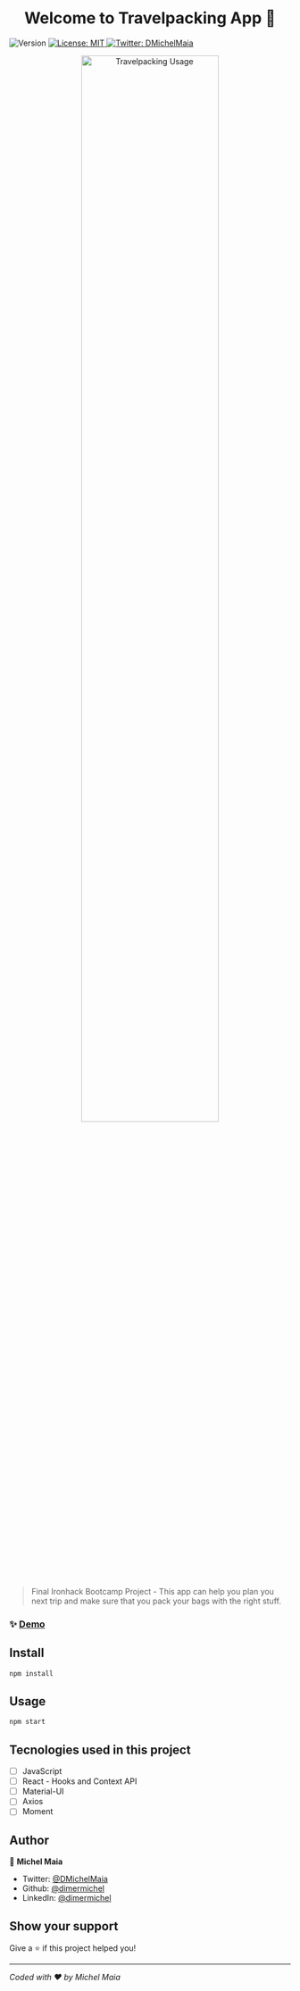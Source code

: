 <h1 align="center">Welcome to Travelpacking App 👋</h1>
<p>
  <img alt="Version" src="https://img.shields.io/badge/version-0.1.0-blue.svg?cacheSeconds=2592000" />
  <a href="#" target="_blank">
    <img alt="License: MIT" src="https://img.shields.io/badge/License-MIT-yellow.svg" />
  </a>
  <a href="https://twitter.com/DMichelMaia" target="_blank">
    <img alt="Twitter: DMichelMaia" src="https://img.shields.io/twitter/follow/DMichelMaia.svg?style=social" />
  </a>
</p>

<p align="center">
<img width="70%" src="./travelpacking2.gif" alt="Travelpacking Usage"/>
</p>

> Final Ironhack Bootcamp Project - This app can help you plan you next trip and make sure that you pack your bags with the right stuff.

### ✨ [Demo](https://travelpacking.netlify.app/)

## Install

```sh
npm install
```

## Usage

```sh
npm start
```

## Tecnologies used in this project
- [ ] JavaScript
- [ ] React - Hooks and Context API
- [ ] Material-UI
- [ ] Axios
- [ ] Moment

## Author

👤 **Michel Maia**

* Twitter: [@DMichelMaia](https://twitter.com/DMichelMaia)
* Github: [@dimermichel](https://github.com/dimermichel)
* LinkedIn: [@dimermichel](https://linkedin.com/in/dimermichel)

## Show your support

Give a ⭐️ if this project helped you!

***
_Coded with ❤️ by Michel Maia_